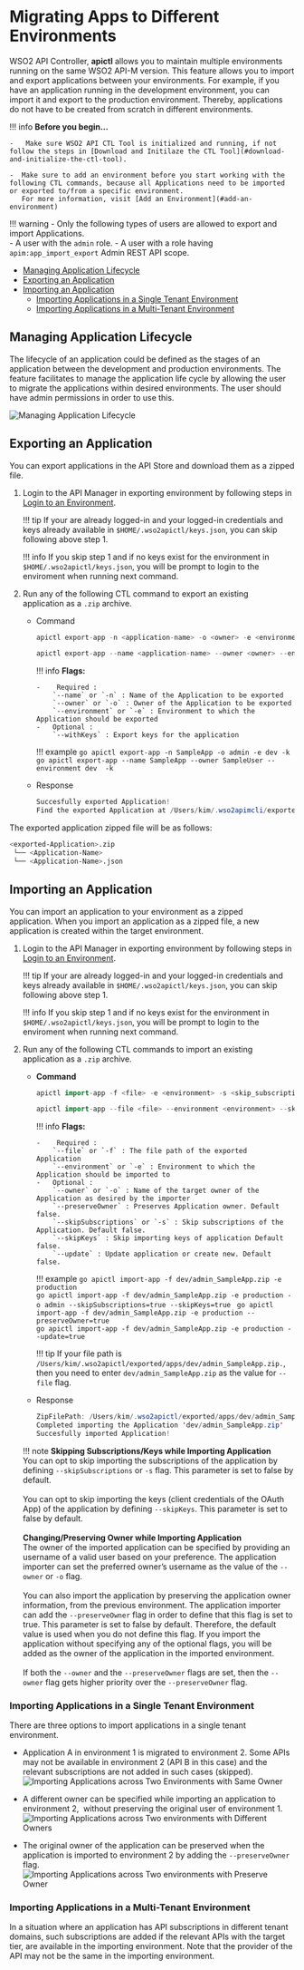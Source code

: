 # Migrating Apps to Different Environments
WSO2 API Controller, **apictl** allows you to maintain multiple environments running on the same WSO2 API-M version. This feature allows you to import and export applications between your environments. For example, if you have an application running in the development environment, you can import it and export to the production environment. Thereby, applications do not have to be created from scratch in different environments.

!!! info
    **Before you begin...** 

    -   Make sure WSO2 API CTL Tool is initialized and running, if not follow the steps in [Download and Initilaze the CTL Tool](#download-and-initialize-the-ctl-tool).

    -  Make sure to add an environment before you start working with the following CTL commands, because all Applications need to be imported or exported to/from a specific environment.    
       For more information, visit [Add an Environment](#add-an-environment)
    
!!! warning
    -  Only the following types of users are allowed to export and import Applications.  
        -   A user with the `admin` role.
        -   A user with a role having `apim:app_import_export` Admin REST API scope.

-   [Managing Application Lifecycle](#managing-application-lifecycle)
-   [Exporting an Application](#exporting-an-application)
-   [Importing an Application](#importing-an-application)
    -   [Importing Applications in a Single Tenant Environment](#importing-applications-in-a-single-tenant-environment)
    -   [Importing Applications in a Multi-Tenant Environment](#importing-applications-in-a-multi-tenant-environment)

## Managing Application Lifecycle

The lifecycle of an application could be defined as the stages of an application between the development and production environments. The feature facilitates to manage the application life cycle by allowing the user to migrate the applications within desired environments. The user should have admin permissions in order to use this.

![Managing Application Lifecycle](../../../assets/img/Learn/managing-application-lifecycle.png)


## Exporting an Application

You can export applications in the API Store and download them as a zipped file.

1.  Login to the API Manager in exporting environment by following steps in [Login to an Environment](#login-to-an-environment).  
    
    !!! tip
        If your are already logged-in and your logged-in credentials and keys already available in `$HOME/.wso2apictl/keys.json`, you can skip following above step 1. 

    !!! info
        If you skip step 1 and if no keys exist for the environment in `$HOME/.wso2apictl/keys.json`, you will be prompt to login to the enviroment when running next command.

2.  Run any of the following CTL command to export an existing application as a `.zip` archive.

    -   Command 
        ``` java
        apictl export-app -n <application-name> -o <owner> -e <environment> -k
        ```

        ``` java
        apictl export-app --name <application-name> --owner <owner> --environment <environment> --insecure
        ```

        !!! info
            **Flags:**  
            
            -    Required :  
                `--name` or `-n` : Name of the Application to be exported  
                `--owner` or `-o` : Owner of the Application to be exported          
                `--environment` or `-e` : Environment to which the Application should be exported  
            -   Optional :  
                `--withKeys` : Export keys for the application         

        !!! example
            ```go
            apictl export-app -n SampleApp -o admin -e dev -k
            ```
            ```go
            apictl export-app --name SampleApp --owner SampleUser --environment dev  -k
            ```       

    -   Response
        ``` java
        Succesfully exported Application!
        Find the exported Application at /Users/kim/.wso2apimcli/exported/apps/dev/admin_SampleApp.zip
        ```

The exported application zipped file will be as follows:
```bash
<exported-Application>.zip        
 └── <Application-Name>        
 └── <Application-Name>.json        
```

## Importing an Application

You can import an application to your environment as a zipped application. When you import an application as a zipped file, a new application is created within the target environment.

1.  Login to the API Manager in exporting environment by following steps in [Login to an Environment](#login-to-an-environment).  
    
    !!! tip
        If your are already logged-in and your logged-in credentials and keys already available in `$HOME/.wso2apictl/keys.json`, you can skip following above step 1. 

    !!! info
        If you skip step 1 and if no keys exist for the environment in `$HOME/.wso2apictl/keys.json`, you will be prompt to login to the enviroment when running next command.

2.  Run any of the following CTL commands to import an existing application as a `.zip` archive.

    -   **Command**

        ```go
        apictl import-app -f <file> -e <environment> -s <skip_subscriptions> -o <owner> -r <preserve_owner> -k            
        ```

        ```go
        apictl import-app --file <file> --environment <environment> --skipSubscriptions <skip_subscriptions> --owner <owner> --preserveOwner <preserve_owner> --insecure
        ```

        !!! info
            **Flags:**  
            
            -    Required :  
                `--file` or `-f` : The file path of the exported Application   
                `--environment` or `-e` : Environment to which the Application should be imported to  
            -   Optional :  
                `--owner` or `-o` : Name of the target owner of the Application as desired by the importer  
                `--preserveOwner` : Preserves Application owner. Default false.    
                `--skipSubscriptions` or `-s` : Skip subscriptions of the Application. Default false.  
                `--skipKeys` : Skip importing keys of application Default false.  
                `--update` : Update application or create new. Default false. 


        !!! example
            ```go
            apictl import-app -f dev/admin_SampleApp.zip -e production
            ```  
            ```go
            apictl import-app -f dev/admin_SampleApp.zip -e production -o admin --skipSubscriptions=true --skipKeys=true
            ```
            ```go
            apictl import-app -f dev/admin_SampleApp.zip -e production --preserveOwner=true 
            ```     
            ```go
            apictl import-app -f dev/admin_SampleApp.zip -e production --update=true
            ```  

        !!! tip
            If your file path is `/Users/kim/.wso2apictl/exported/apps/dev/admin_SampleApp.zip.`, then you need to enter `dev/admin_SampleApp.zip` as the value for `--file` flag.

    -   Response
        ``` java
        ZipFilePath: /Users/kim/.wso2apictl/exported/apps/dev/admin_SampleApp.zip
        Completed importing the Application 'dev/admin_SampleApp.zip'
        Succesfully imported Application!
        ```

    !!! note
        **Skipping Subscriptions/Keys while Importing Application**  
            You can opt to skip importing the subscriptions of the application by defining `--skipSubscriptions` or `-s` flag. This parameter is set to false by default.  
            &nbsp;   
            You can opt to skip importing the keys (client credentials of the OAuth App) of the application by defining `--skipKeys`.  This parameter is set to false by default.  
            &nbsp;   
        **Changing/Preserving Owner while Importing Application**       
            The owner of the imported application can be specified by providing an username of a valid user based on your preference. The application importer can set the preferred owner’s username as the value of the `--owner` or `-o` flag.    
            &nbsp;     
            You can also import the application by preserving the application owner information, from the previous environment. The application importer can add the `--preserveOwner` flag in order to define that this flag is set to true. This parameter is set to false by default. Therefore, the default value is used when you do not define this flag. If you import the application without specifying any of the optional flags, you will be added as the owner of the application in the imported environment.
            &nbsp;   
            &nbsp;       
            If both the `--owner` and the `--preserveOwner` flags are set, then the `--owner` flag gets higher priority over the `--preserveOwner` flag. 


### Importing Applications in a Single Tenant Environment

There are three options to import applications in a single tenant environment.

-   Application A in environment 1 is migrated to environment 2. Some APIs may not be available in environment 2 (API B in this case) and the relevant subscriptions are not added in such cases (skipped).
    ![Importing Applications across Two Environments with Same Owner](../../../assets/img/Learn/import-apps-tenanted-env1.png)

-   A different owner can be specified while importing an application to environment 2,  without preserving the original user of environment 1.
    ![Importing Applications across Two environments with Different Owners](../../../assets/img/Learn/import-apps-tenanted-env2.png)
-   The original owner of the application can be preserved when the application is imported to environment 2 by adding the `--preserveOwner` flag.
    ![Importing Applications across Two environments with Preserve Owner](../../../assets/img/Learn/import-apps-tenanted-env3.png)

### Importing Applications in a Multi-Tenant Environment

In a situation where an application has API subscriptions in different tenant domains, such subscriptions are added if the relevant APIs with the target tier, are available in the importing environment. Note that the provider of the API may not be the same in the importing environment.

